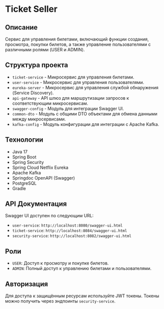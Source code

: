 # Ticket Seller

## Описание

Сервис для управления билетами, включающий функции создания, просмотра, покупки билетов, а также управление пользователями с различными ролями (USER и ADMIN).

## Структура проекта

- `ticket-service` - Микросервис для управления билетами.
- `user-service` - Микросервис для управления пользователями.
- `eureka-server` - Микросервис для управления службой обнаружения (Service Discovery).
- `api-gateway` - API шлюз для маршрутизации запросов к соответствующим микросервисам.
- `swagger-config` - Модуль для интеграции Swagger UI.
- `common-dto` - Модуль с общими DTO объектами для обмена данными между микросервисами.
- `kafka-config` - Модуль конфигурации для интеграции с Apache Kafka.

## Технологии

- Java 17
- Spring Boot
- Spring Security
- Spring Cloud Netflix Eureka
- Apache Kafka
- Springdoc OpenAPI (Swagger)
- PostgreSQL
- Gradle

## API Документация

Swagger UI доступен по следующим URL:

- `user-service`: `http://localhost:8080/swagger-ui.html`
- `ticket-service`: `http://localhost:8084/swagger-ui.html`
- `security-service`: `http://localhost:8082/swagger-ui.html`

## Роли

- `USER`: Доступ к просмотру и покупке билетов.
- `ADMIN`: Полный доступ к управлению билетами и пользователями.

## Авторизация

Для доступа к защищённым ресурсам используйте JWT токены. Токены можно получить через эндпоинты `security-service`.
